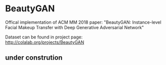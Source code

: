 # BeautyGAN

Offical implementation of ACM MM 2018 paper: "BeautyGAN: Instance-level Facial Makeup Transfer with Deep Generative Adversarial Network"

Dataset can be found in project page: http://colalab.org/projects/BeautyGAN


## under constrution
